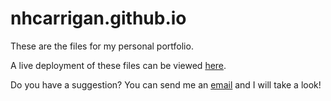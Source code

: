 # nhcarrigan.github.io

These are the files for my personal portfolio.

A live deployment of these files can be viewed [here](http://www.nhcarrigan.com).

Do you have a suggestion? You can send me an [email](mailto:nhcarrigan@gmail.com) and I will take a look!
